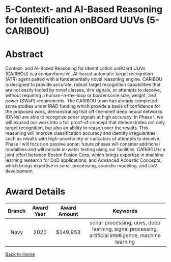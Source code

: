 
5-Context- and AI-Based Reasoning for Identification onBOard UUVs (5-CARIBOU)
=============================================================================

# Abstract


Context- and AI-Based Reasoning for Identification onBOard UUVs (CARIBOU) is a comprehensive, AI-based automatic target recognition (ATR) agent paired with a fundamentally novel reasoning engine. CARIBOU is designed to provide accurate, robust target recognition capabilities that are not easily fooled by novel classes, dim signals, or attempts to deceive, without requiring a human-in-the-loop or burdensome size, weight, and power (SWaP) requirements. The CARIBOU team has already completed some studies under IRAD funding which provide a basis of confidence for the proposed work, demonstrating that off-the-shelf deep neural networks (DNNs) are able to recognize sonar signals at high accuracy. In Phase I, we will expand our work into a full proof-of-concept that demonstrates not only target recognition, but also an ability to reason over the results. This reasoning will improve classification accuracy and identify irregularities such as results with high-uncertainty or indicators of attempts to deceive. Phase I will focus on passive sonar; future phases will consider additional modalities and will include in-water testing using our facilities. CARIBOU is a joint effort between Boston Fusion Corp, which brings expertise in machine learning research for DoD applications, and Advanced Acoustic Concepts, which brings expertise in sonar processing, acoustic modeling, and UxV development.  

# Award Details

|Branch|Award Year|Award Amount|Keywords|
| :---: | :---: | :---: | :---: |
|Navy|2020|$149,953|sonar processing, uuvs, deep learning, signal processing, artificial intelligence, machine learning|
  
  


[Back to Home](https://github.com/chrischow/dod_sbir_awards/Reports/JH/#2116)